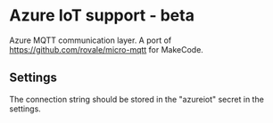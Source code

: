 # Azure IoT support - beta

Azure MQTT communication layer. 
A port of https://github.com/rovale/micro-mqtt for MakeCode.

## Settings

The connection string should be stored in the "azureiot" secret in the settings.